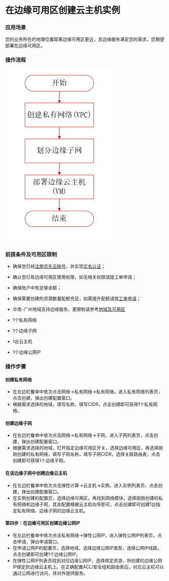 # 在边缘可用区创建云主机实例 


### 应用场景

您的业务所在的地理位置距离边缘可用区更近，且边缘服务满足您的需求，您期望部署在边缘可用区。

### 操作流程


![](../../../../image/Networking/Virtual-Private-Cloud/Getting-Started/Create-Virtual-Machine-Instance-In-VPC/Create-Virtual-Machine-Instance-In-edge-1.png)

### 前提条件及可用区限制

- 确保您已经[注册京东云账号](https://user.jdcloud.com/register?returnUrl=https%3A%2F%2Fwww.jdcloud.com%2F)，并实现[实名认证](https://realname.jdcloud.com/account/verify)；

- 确认您已有边缘可用区使用权限，如无相关权限请提工单申请；
- 确保账户中有足够余额；

- 确保需要创建的资源数量配额充足，如需提升配额请提[工单申请](https://ticket.jdcloud.com/applyorder/submit)；
- 华南-广州地域支持边缘服务，更限制请参考[地域及可用区](https://github.com/jdcloudcom/cn/blob/Doc/documentation/Networking/Virtual-Private-Cloud/Introduction/Region-Az.md)


- 1个私有网络
- 1个边缘子网
- 1台云主机
- 1个边缘公网IP



### 操作步骤

#### 创建私有网络

- 在左边栏餐单中依次点击网络->私有网络->私有网络，进入私有网络列表页，点击创建，弹出创建配置窗口。
- 根据需求选择的地域，填写名称，填写CIDR，点击创建即可获得1个私有网络。



#### 创建边缘子网 

- 在左边栏餐单中依次点击网络->私有网络->子网，进入子网列表页，点击创建，弹出创建配置窗口。
- 根据需求选择的地域，打开指定边缘可用区开关，选择边缘可用区，再选择刚刚创建的私有网络，填写子网名称，填写子网CIDR，选择关联路由表，点击创建即可获得1个边缘子网。



#### 在该边缘子网中创建边缘云主机

- 在左边栏餐单中依次点击弹性计算->云主机->实例，进入实例列表页，点击创建，弹出创建配置窗口。
- 在实例创建的配置页，选择边缘可用区，再找到网络模块，选择刚刚创建的私有网络和边缘子网，其余配置根据云主机向导即可，点击创建即可创建1台指定私有网络、边缘子网的边缘云主机。



#### **第四步：在边缘可用区创建边缘公网IP**

- 在左边栏餐单中依次点击私有网络->弹性公网IP，进入弹性公网IP列表页，点击申请，弹出申请窗口。
- 在申请公网IP的配置页，选择地域，选择边缘公网IP类型，选择公网IP线路，点击创建即可创建1个边缘公网IP。
- 在弹性公网IP列表页找到对应边缘公网IP，选择绑定资源，将创建的边缘公网IP绑定到边缘云主机上。在正确配置ACL/安全组和路由表后，对应云主机可以通过公网进行访问，并对外提供服务。

